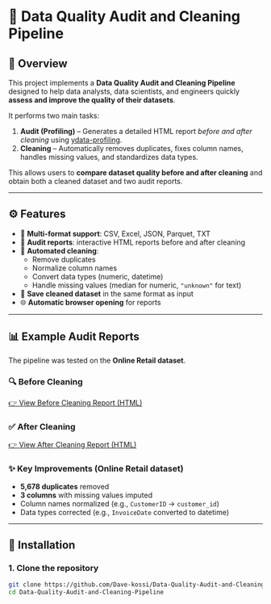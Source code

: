 # 🧹 Data Quality Audit and Cleaning Pipeline

## 📌 Overview
This project implements a **Data Quality Audit and Cleaning Pipeline** designed to help data analysts, data scientists, and engineers quickly **assess and improve the quality of their datasets**.  

It performs two main tasks:
1. **Audit (Profiling)** – Generates a detailed HTML report *before and after cleaning* using [ydata-profiling](https://github.com/ydataai/ydata-profiling).  
2. **Cleaning** – Automatically removes duplicates, fixes column names, handles missing values, and standardizes data types.  

This allows users to **compare dataset quality before and after cleaning** and obtain both a cleaned dataset and two audit reports.  

---

## ⚙️ Features
- 📂 **Multi-format support**: CSV, Excel, JSON, Parquet, TXT  
- 🧾 **Audit reports**: interactive HTML reports before and after cleaning  
- 🧹 **Automated cleaning**:
  - Remove duplicates  
  - Normalize column names  
  - Convert data types (numeric, datetime)  
  - Handle missing values (median for numeric, `"unknown"` for text)  
- 💾 **Save cleaned dataset** in the same format as input  
- 🌐 **Automatic browser opening** for reports  

---

## 📊 Example Audit Reports  

The pipeline was tested on the **Online Retail dataset**.  

### 🔍 Before Cleaning  
[👉 View Before Cleaning Report (HTML)]()  

### ✅ After Cleaning  
[👉 View After Cleaning Report (HTML)](reports/online_retail_after.html)  

### ✨ Key Improvements (Online Retail dataset)  
- **5,678 duplicates** removed  
- **3 columns** with missing values imputed  
- Column names normalized (e.g., `CustomerID` → `customer_id`)  
- Data types corrected (e.g., `InvoiceDate` converted to datetime)  

---

## 🚀 Installation

### 1. Clone the repository
```bash
git clone https://github.com/Dave-kossi/Data-Quality-Audit-and-Cleaning-Pipeline.git
cd Data-Quality-Audit-and-Cleaning-Pipeline
